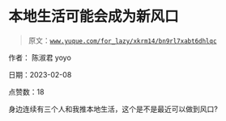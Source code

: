 # 本地生活可能会成为新风口

> 原文：[`www.yuque.com/for_lazy/xkrm14/bn9rl7xabt6dhlqc`](https://www.yuque.com/for_lazy/xkrm14/bn9rl7xabt6dhlqc)

作者： 陈淑君 yoyo

日期：2023-02-08

点赞数：18

身边连续有三个人和我推本地生活，这个是不是最近可以做到风口?



